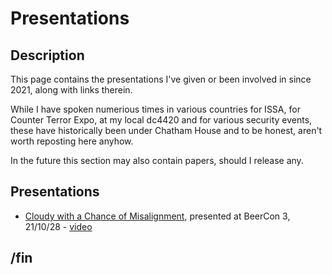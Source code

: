 # Presentations 
## Description

This page contains the presentations I've given or been involved in since 2021, along with links therein.

While I have spoken numerious times in various countries for ISSA, for Counter Terror Expo, at my local dc4420 and for various security events, these have historically been under Chatham House and to be honest, aren't worth reposting here anyhow.

In the future this section may also contain papers, should I release any.

## Presentations

* [Cloudy with a Chance of Misalignment](./21.10.28.bc3.cloudywithchangeofmisalignment.pdf), presented at BeerCon 3, 21/10/28 - [video](https://www.youtube.com/watch?v=Ekku7HC4xmU)

## /fin